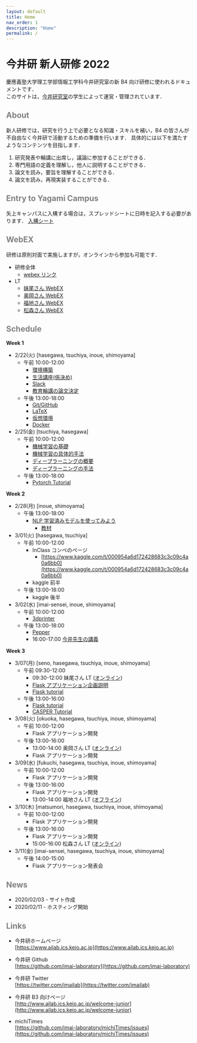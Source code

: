 ```yaml
---
layout: default
title: Home
nav_order: 1
description: "Home"
permalink: /
---
```


# 今井研 新人研修 2022

慶應義塾大学理工学部情報工学科今井研究室の新 B4 向け研修に使われるドキュメントです．<br>
このサイトは，[今井研究室](https://www.ailab.ics.keio.ac.jp/)の学生によって運営・管理されています．

## <font color="Gray">About</font>

新人研修では，研究を行う上で必要となる知識・スキルを補い，B4 の皆さんが不自由なく今井研で活動するための準備を行います．
具体的には以下を満たすようなコンテンツを目指します．

1. 研究発表や輪講に出席し，議論に参加することができる．
2. 専門用語の定義を理解し，他人に説明することができる．
3. 論文を読み，要旨を理解することができる．
4. 論文を読み，再現実装することができる．

## <font color="Gray">Entry to Yagami Campus</font>

矢上キャンパスに入構する場合は，スプレッドシートに日時を記入する必要があります．
[入構シート](https://docs.google.com/spreadsheets/d/1vAsY-7DoxyLsC6cPYtRJkwLacUECRMmgKNGdCuaNVV8/edit?usp=sharing)

## <font color="Gray">WebEX</font>

研修は原則対面で実施しますが，オンラインから参加も可能です．

- 研修全体
  - [webex リンク](https://keio-students.webex.com/keio-students/j.php?MTID=mf4230f88c32aadc01ec76375d750f0b1)
- LT
  - [妹尾さん WebEX](https://keio-students.webex.com/keio-students/j.php?MTID=m26cd6bc421965166c6eb573d90476a66)
  - [奥岡さん WebEX](https://keio-students.webex.com/keio-students/j.php?MTID=m882f4d2348c08b1d730315340a1a78fe)
  - [福地さん WebEX](https://keio-students.webex.com/keio-students/j.php?MTID=m7b3e32ce2de6c0e59869fa5f44aed2a1)
  - [松森さん WebEX](https://keio-students.webex.com/keio-students/j.php?MTID=m69f22b0f39840312edce63a75ee1eb2b)

## <font color="Gray">Schedule</font>

**Week 1**

- 2/22(火) [hasegawa, tsuchiya, inoue, shimoyama]
  - 午前 10:00-12:00
    - [環境構築](https://docs.google.com/document/d/1mniPWc6yAaReyYiHOTIqZQUA8bDn80sR68vUu3vcADc/edit?usp=sharing)
    - [生活講座(係決め)](https://docs.google.com/document/d/1B4rCI8NzUtjvSvfOSsRSM80UlhxbtDNcC1rMJdLYcyc/edit?usp=sharing)
    - [Slack](https://docs.google.com/presentation/d/1EnqJc72O3MqNlcZf-AU7Vrl5a8EnGVmjAd-q0isZ7IM/edit?usp=sharing)
    - [教育輪講の論文決定](https://docs.google.com/document/d/1uwJLSHvreyZiYfX9mkHfxlBiwu6E-PpM1d9R3OFnNJ0/edit?usp=sharing)
  - 午後 13:00-18:00
    - [Git/GitHub](https://www.ailab.ics.keio.ac.jp/b4_induction_training/docs/devops/git.html)
    - [LaTeX](https://www.ailab.ics.keio.ac.jp/b4_induction_training/docs/tex)
    - [仮想環境](https://www.ailab.ics.keio.ac.jp/b4_induction_training/docs/devops/miniforge.html)
    - [Docker](https://www.ailab.ics.keio.ac.jp/b4_induction_training/docs/devops/dockder.html)
- 2/25(金) [tsuchiya, hasegawa]
  - 午前 10:00-12:00
    - [機械学習の基礎](https://www.ailab.ics.keio.ac.jp/b4_induction_training/docs/dlg/chapter2.html)
    - [機械学習の具体的手法](https://www.ailab.ics.keio.ac.jp/b4_induction_training/docs/dlg/chapter3.html)
    - [ディープラーニングの概要](https://docs.google.com/presentation/d/1QbvB179HnsLqvQEMGg7SKlLGs3sRzdAppSfW8PYeCpI/edit?usp=sharing)
    - [ディープラーニングの手法](https://docs.google.com/presentation/d/1_mvCk0uAARY7tdAuWQcw7wRouEbjA7PpX4UM3IGzRHY/edit?usp=sharing)
  - 午後 13:00-18:00
    - [Pytorch Tutorial](https://drive.google.com/drive/folders/1IpRenRSeODmH0ECTKWOVMdhAxx0q0bEG?usp=sharing)

**Week 2**

- 2/28(月) [inoue, shimoyama]
  - 午後 13:00-18:00
    - [NLP 学習済みモデルを使ってみよう](https://docs.google.com/presentation/d/1oNdA2Ih4rgQCnlezI2UMdGS-Hf2AhVgT-5-UIcW8Os4/edit?usp=sharing)
      - [教材](https://colab.research.google.com/drive/1Uve4sIMaar5aUlUQIJEtZwB-zRJvsp15?usp=sharing)
- 3/01(火) [hasegawa, tsuchiya]
  - 午前 10:00-12:00
    - InClass コンペのページ
      - [https://www.kaggle.com/t/000954a6d172428683c3c09c4a0a6bb0](https://www.kaggle.com/t/000954a6d172428683c3c09c4a0a6bb0)
    - kaggle 前半
  - 午後 13:00-18:00
    - kaggle 後半
- 3/02(水) [imai-sensei, inoue, shimoyama]
  - 午前 10:00-12:00
    - [3dprinter](https://docs.google.com/presentation/d/1LmCIy33uRHKB4NX42C_KYBdcg1ZRBhtYCF_Vigfv63k/edit?usp=sharing)
  - 午後 13:00-18:00
    - [Pepper](https://docs.google.com/presentation/d/1DH-bk8Wr9gDuxmKENSkHVO1ARXvdUXWN04DMH3B6jDE/edit?usp=sharing)
    - 16:00-17:00 [今井先生の講義](#)

**Week 3**

- 3/07(月) [seno, hasegawa, tsuchiya, inoue, shimoyama]
  - 午前 09:30-12:00
    - 09:30-12:00 妹尾さん LT ([オンライン](https://keio-students.webex.com/keio-students/j.php?MTID=m26cd6bc421965166c6eb573d90476a66))
    - [Flask アプリケーション企画説明](https://docs.google.com/presentation/d/1iommp8KA0upLXN393nVL0OlCCwwR_Y3KiX3Ik-8oAYk/edit?usp=sharing)
    - [Flask tutorial](https://docs.google.com/document/d/19Q7OSzaZ94xQctVZ4wtr_-EuIrp2_0deODPxzLMIRfM/edit)
  - 午後 13:00-16:00
    - [Flask tutorial](https://docs.google.com/document/d/19Q7OSzaZ94xQctVZ4wtr_-EuIrp2_0deODPxzLMIRfM/edit)
    - [CASPER Tutorial](#)
- 3/08(火) [okuoka, hasegawa, tsuchiya, inoue, shimoyama]
  - 午前 10:00-12:00
    - Flask アプリケーション開発
  - 午後 13:00-16:00
    - 13:00-14:00 奥岡さん LT ([オンライン](https://keio-students.webex.com/keio-students/j.php?MTID=m882f4d2348c08b1d730315340a1a78fe))
    - Flask アプリケーション開発
- 3/09(水) [fukuchi, hasegawa, tsuchiya, inoue, shimoyama]
  - 午前 10:00-12:00
    - Flask アプリケーション開発
  - 午後 13:00-16:00
    - Flask アプリケーション開発
    - 13:00-14:00 福地さん LT ([オフライン](https://keio-students.webex.com/keio-students/j.php?MTID=m7b3e32ce2de6c0e59869fa5f44aed2a1))
- 3/10(木) [matsumori, hasegawa, tsuchiya, inoue, shimoyama]
  - 午前 10:00-12:00
    - Flask アプリケーション開発
  - 午後 13:00-16:00
    - Flask アプリケーション開発
    - 15:00-16:00 松森さん LT ([オンライン](https://keio-students.webex.com/keio-students/j.php?MTID=m69f22b0f39840312edce63a75ee1eb2b))
- 3/11(金) [imai-sensei, hasegawa, tsuchiya, inoue, shimoyama]
  - 午後 14:00-15:00
    - Flask アプリケーション発表会

## <font color="Gray">News</font>

- 2020/02/03 - サイト作成
- 2020/02/11 - ホスティング開始

## <font color="Gray">Links</font>

- 今井研ホームページ<br>
  [https://www.ailab.ics.keio.ac.jp](https://www.ailab.ics.keio.ac.jp)

- 今井研 Github<br>
  [https://github.com/imai-laboratory](https://github.com/imai-laboratory)

- 今井研 Twitter<br>
  [https://twitter.com/imailab](https://twitter.com/imailab)

- 今井研 B3 向けページ<br>
  [http://www.ailab.ics.keio.ac.jp/welcome-junior](http://www.ailab.ics.keio.ac.jp/welcome-junior)

- michiTimes<br>
  [https://github.com/imai-laboratory/michiTimes/issues](https://github.com/imai-laboratory/michiTimes/issues)
